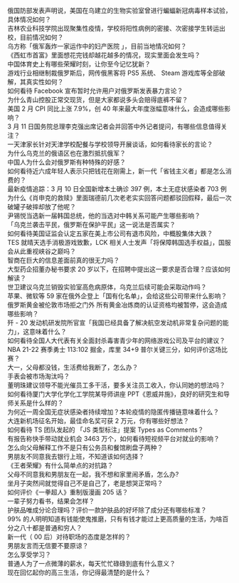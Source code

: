 俄国防部发表声明说，美国在乌建立的生物实验室曾进行蝙蝠新冠病毒样本试验，具体情况如何？  
吉林农业科技学院出现聚集性疫情，学校将阳性病例的密接、次密接学生转运出校，目前情况如何？  
乌方称「俄军轰炸一家运作中的妇产医院 」，目前当地情况如何？  
《西虹市首富》里面想花完钱却越花越多的情况，现实里面会发生吗？  
中国体育史上有哪些荣耀时刻，让你至今记忆犹新？  
游戏行业相继制裁俄罗斯后，网传俄黑客将 PS5 系统、 Steam 游戏库等全部破解，其真实性如何？  
如何看待 Facebook 宣布暂时允许用户对俄罗斯发表暴力言论？  
为什么青山控股正常交现货，但是大家都说多头会赔得底裤不留？  
美国 2 月 CPI 同比上涨 7.9%，创 40 年来最大年度涨幅意味什么，会造成哪些影响？  
3 月 11 日国务院总理李克强出席记者会并回答中外记者提问，有哪些信息值得关注？  
一天津家长针对天津学校配餐与学校领导开展谈话，如何看待家长的言论？  
为什么乌克兰的俄语区也在激烈抵抗俄军？  
中国人为什么会对俄罗斯有种特殊的好感？  
如何看待近六成年轻人表示只把钱花在刚需上，新一代「省钱主义者」都是怎么消费的？  
最新疫情追踪：3 月 10 日全国新增本土确诊 397 例，本土无症状感染者 703 例  
为什么《肖申克的救赎》里面瑞德前几次老老实实回答问题都驳回假释，最后一次破罐子破摔却放了他呢？  
尹锡悦当选新一届韩国总统，他的当选对中韩关系可能产生哪些影响？  
「乌克兰袭击平民，俄罗斯在保护平民」这一说法是否属实？  
如何看待美国证监会认定五家在美上市公司有退市风险，中概股集体大跌？  
TES 就晴天选手消极游戏致歉，LCK 相关人士发声「将保障韩国选手权益」，国服会从此重视峡谷之巅吗？  
智商在巨大的信息差面前真的很无力吗？  
大型药企招董办秘书要求 20 岁以下，在招聘中提出这一要求是否合理？应该如何解读？  
世卫建议乌克兰销毁实验室高危病原体，乌克兰后续可能会采取动作吗？  
苹果、微软等 59 家在俄外企登上「国有化名单」，会给这些公司带来什么影响？  
俄罗斯黄金被伦敦市场拒之门外 所有黄金冶炼商的认证资格均被暂停，这会造成哪些影响？  
歼 - 20 发动机研发院所官宣「我国已经具备了解决航空发动机非常复杂问题的能力」，这意味着什么？  
如何看待全国人大代表有关全面封杀毒害青少年的网络游戏公司及平台的建议？  
NBA 21-22 赛季勇士 113:102 掘金，库里 34+9 普尔关键三分，如何评价这场比赛？  
大一，父母都没钱，生活费给我断了，怎么办？  
手表会被市场淘汰吗？  
董明珠建议领导不能光催员工多干活，要多关注员工收入，你认同她的想法吗？  
如何看待厦门大学化学化工学院某导师讲座 PPT《恩威并施》，良好的研究生和导师关系是什么样的？  
为何近一周全国无症状感染者持续增加？本轮疫情的隐匿传播链意味着什么？  
大连新机场征名开始，最佳命名奖可获 2 万元，你有哪些好想法？  
如何看待 TS 团队发起的 「JS 类型标注」提案 Types as Comments？  
有报告称快手带动就业机会 3463 万个，如何看待短视频平台对就业的影响？  
怎么向父母解释工作不是只有公务员和餐馆刷盘子两种？  
男朋友不同意我去银行上班，不知道该如何选择？  
《王者荣耀》有什么简单点的对抗路？  
父母不同意我和男朋友在一起，我不想和家里闹矛盾，怎么办?  
坐月子突然间就觉得自己不是自己了，老是想哭正常吗？  
如何评价《一拳超人》重制版漫画 205 话？  
一辈子努力看书，结果会怎样？  
护肤品唯成分论合理吗？评价一款护肤品的好坏除了成分还有哪些标准？  
99% 的人明明知道有钱能使鬼推磨，只有有钱才能过上更高质量的生活，为啥百分之八十都是普通和穷人？  
新一代（ 00 后）对待职场的态度是怎样的？  
男朋友言而无信要不要原谅？  
怎么享受学习？  
普通人为了一点微薄的薪水，每天忙忙碌碌到底有什么意义？  
现在回忆起你的高三生活，你记得最清楚的是什么？  
